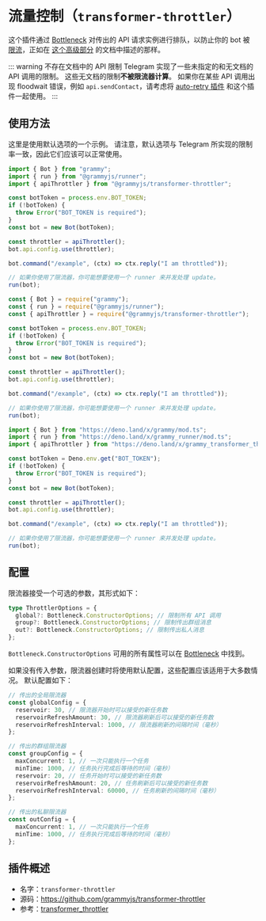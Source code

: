 # 流量控制（`transformer-throttler`）

这个插件通过 [Bottleneck](https://github.com/SGrondin/bottleneck) 对传出的 API 请求实例进行排队，以防止你的 bot 被 [限流](https://core.telegram.org/bots/faq#my-bot-is-hitting-limits-how-do-i-avoid-this)，正如在 [这个高级部分](../advanced/flood.md) 的文档中描述的那样。

::: warning 不存在文档中的 API 限制
Telegram 实现了一些未指定的和无文档的 API 调用的限制。
这些无文档的限制**不被限流器计算**。
如果你在某些 API 调用出现 floodwait 错误，例如 `api.sendContact`，请考虑将 [auto-retry 插件](./auto-retry.md) 和这个插件一起使用。
:::

## 使用方法

这里是使用默认选项的一个示例。
请注意，默认选项与 Telegram 所实现的限制率一致，因此它们应该可以正常使用。

<CodeGroup>
  <CodeGroupItem title="TypeScript" active>

```ts
import { Bot } from "grammy";
import { run } from "@grammyjs/runner";
import { apiThrottler } from "@grammyjs/transformer-throttler";

const botToken = process.env.BOT_TOKEN;
if (!botToken) {
  throw Error("BOT_TOKEN is required");
}
const bot = new Bot(botToken);

const throttler = apiThrottler();
bot.api.config.use(throttler);

bot.command("/example", (ctx) => ctx.reply("I am throttled"));

// 如果你使用了限流器，你可能想要使用一个 runner 来并发处理 update。
run(bot);
```

</CodeGroupItem>
 <CodeGroupItem title="JavaScript">

```js
const { Bot } = require("grammy");
const { run } = require("@grammyjs/runner");
const { apiThrottler } = require("@grammyjs/transformer-throttler");

const botToken = process.env.BOT_TOKEN;
if (!botToken) {
  throw Error("BOT_TOKEN is required");
}
const bot = new Bot(botToken);

const throttler = apiThrottler();
bot.api.config.use(throttler);

bot.command("/example", (ctx) => ctx.reply("I am throttled"));

// 如果你使用了限流器，你可能想要使用一个 runner 来并发处理 update。
run(bot);
```

</CodeGroupItem>
 <CodeGroupItem title="Deno">

```ts
import { Bot } from "https://deno.land/x/grammy/mod.ts";
import { run } from "https://deno.land/x/grammy_runner/mod.ts";
import { apiThrottler } from "https://deno.land/x/grammy_transformer_throttler/mod.ts";

const botToken = Deno.env.get("BOT_TOKEN");
if (!botToken) {
  throw Error("BOT_TOKEN is required");
}
const bot = new Bot(botToken);

const throttler = apiThrottler();
bot.api.config.use(throttler);

bot.command("/example", (ctx) => ctx.reply("I am throttled"));

// 如果你使用了限流器，你可能想要使用一个 runner 来并发处理 update。
run(bot);
```

</CodeGroupItem>
</CodeGroup>

## 配置

限流器接受一个可选的参数，其形式如下：

```ts
type ThrottlerOptions = {
  global?: Bottleneck.ConstructorOptions; // 限制所有 API 调用
  group?: Bottleneck.ConstructorOptions; // 限制传出群组消息
  out?: Bottleneck.ConstructorOptions; // 限制传出私人消息
};
```

`Bottleneck.ConstructorOptions` 可用的所有属性可以在 [Bottleneck](https://github.com/SGrondin/bottleneck#constructor) 中找到。

如果没有传入参数，限流器创建时将使用默认配置，这些配置应该适用于大多数情况。
默认配置如下：

```ts
// 传出的全局限流器
const globalConfig = {
  reservoir: 30, // 限流器开始时可以接受的新任务数
  reservoirRefreshAmount: 30, // 限流器刷新后可以接受的新任务数
  reservoirRefreshInterval: 1000, // 限流器刷新的间隔时间（毫秒）
};

// 传出的群组限流器
const groupConfig = {
  maxConcurrent: 1, // 一次只能执行一个任务
  minTime: 1000, // 任务执行完成后等待的时间（毫秒）
  reservoir: 20, // 任务开始时可以接受的新任务数
  reservoirRefreshAmount: 20, // 任务刷新后可以接受的新任务数
  reservoirRefreshInterval: 60000, // 任务刷新的间隔时间（毫秒）
};

// 传出的私聊限流器
const outConfig = {
  maxConcurrent: 1, // 一次只能执行一个任务
  minTime: 1000, // 任务执行完成后等待的时间（毫秒）
};
```

## 插件概述

- 名字：`transformer-throttler`
- 源码：<https://github.com/grammyjs/transformer-throttler>
- 参考：[transformer_throttler](/ref/transformer_throttler/)
